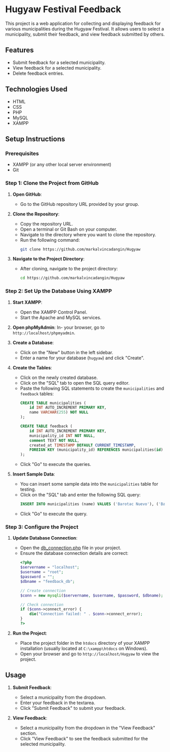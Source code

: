 # Hugyaw Festival Feedback

This project is a web application for collecting and displaying feedback for various municipalities during the Hugyaw Festival. It allows users to select a municipality, submit their feedback, and view feedback submitted by others.

## Features

- Submit feedback for a selected municipality.
- View feedback for a selected municipality.
- Delete feedback entries.

## Technologies Used

- HTML
- CSS
- PHP
- MySQL
- XAMPP

## Setup Instructions

### Prerequisites

- XAMPP (or any other local server environment)
- Git

### Step 1: Clone the Project from GitHub

1. **Open GitHub**:
   - Go to the GitHub repository URL provided by your group.

2. **Clone the Repository**:
   - Copy the repository URL.
   - Open a terminal or Git Bash on your computer.
   - Navigate to the directory where you want to clone the repository.
   - Run the following command:
     ```sh
     git clone https://github.com/markalvincadangin/Hugyaw
     ```

3. **Navigate to the Project Directory**:
   - After cloning, navigate to the project directory:
     ```sh
     cd https://github.com/markalvincadangin/Hugyaw
     ```

### Step 2: Set Up the Database Using XAMPP

1. **Start XAMPP**:
   - Open the XAMPP Control Panel.
   - Start the Apache and MySQL services.

2. **Open phpMyAdmin**:
    In- your browser, go to `http://localhost/phpmyadmin`.

3. **Create a Database**:
   - Click on the "New" button in the left sidebar.
   - Enter a name for your database (`hugyaw`) and click "Create".

4. **Create the Tables**:
   - Click on the newly created database.
   - Click on the "SQL" tab to open the SQL query editor.
   - Paste the following SQL statements to create the `municipalities` and `feedback` tables:
     ```sql
     CREATE TABLE municipalities (
         id INT AUTO_INCREMENT PRIMARY KEY,
         name VARCHAR(255) NOT NULL
     );

     CREATE TABLE feedback (
         id INT AUTO_INCREMENT PRIMARY KEY,
         municipality_id INT NOT NULL,
         comment TEXT NOT NULL,
         created_at TIMESTAMP DEFAULT CURRENT_TIMESTAMP,
         FOREIGN KEY (municipality_id) REFERENCES municipalities(id)
     );
     ```
   - Click "Go" to execute the queries.

5. **Insert Sample Data**:
   - You can insert some sample data into the `municipalities` table for testing.
   - Click on the "SQL" tab and enter the following SQL query:
     ```sql
     INSERT INTO municipalities (name) VALUES ('Barotac Nuevo'), ('Barotac Viejo'), ('Cabatuan'), ('Leon');
     ```
   - Click "Go" to execute the query.

### Step 3: Configure the Project

1. **Update Database Connection**:
   - Open the [db_connection.php](http://_vscodecontentref_/0) file in your project.
   - Ensure the database connection details are correct:
     ```php
     <?php
     $servername = "localhost";
     $username = "root";
     $password = "";
     $dbname = "feedback_db";

     // Create connection
     $conn = new mysqli($servername, $username, $password, $dbname);

     // Check connection
     if ($conn->connect_error) {
         die("Connection failed: " . $conn->connect_error);
     }
     ?>
     ```

2. **Run the Project**:
   - Place the project folder in the `htdocs` directory of your XAMPP installation (usually located at `C:\xampp\htdocs` on Windows).
   - Open your browser and go to `http://localhost/Hugyaw` to view the project.

## Usage

1. **Submit Feedback**:
   - Select a municipality from the dropdown.
   - Enter your feedback in the textarea.
   - Click "Submit Feedback" to submit your feedback.

2. **View Feedback**:
   - Select a municipality from the dropdown in the "View Feedback" section.
   - Click "View Feedback" to see the feedback submitted for the selected municipality.